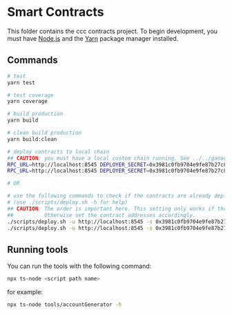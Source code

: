 # Smart Contracts

This folder contains the ccc contracts project. To begin development, you must have [Node.js](https://nodejs.org/en/) and the [Yarn](https://yarnpkg.com) package manager installed.


## Commands

```bash
# test
yarn test

# test coverage
yarn coverage

# build production
yarn build

# clean build production
yarn build:clean

# deploy contracts to local chain
## CAUTION: you must have a local custom chain running. See ../../ganache folder
RPC_URL=http://localhost:8545 DEPLOYER_SECRET=0x3981c0fb9704e9fe87b27c8a7678fcd680d8c7f142ef6be886e994ad0e9a1a18 yarn deploy:registry
RPC_URL=http://localhost:8545 DEPLOYER_SECRET=0x3981c0fb9704e9fe87b27c8a7678fcd680d8c7f142ef6be886e994ad0e9a1a18 yarn deploy:coin

# OR

# use the following commands to check if the contracts are already deployed before deploying them
# (use ./scripts/deploy.sh -h for help)
## CAUTION: The order is important here. This setting only works if the registry contract deployment tx is the first and the token contract deployment tx is the second tx of the chain.
##          Otherwise set the contract addresses accordingly.
./scripts/deploy.sh -u http://localhost:8545 -s 0x3981c0fb9704e9fe87b27c8a7678fcd680d8c7f142ef6be886e994ad0e9a1a18 -c 0xe69040B036FaF59C62455e826D971A22EE8EEcd0 -o registry
./scripts/deploy.sh -u http://localhost:8545 -s 0x3981c0fb9704e9fe87b27c8a7678fcd680d8c7f142ef6be886e994ad0e9a1a18 -c 0x51CD2047C35c32f30a3B7bCC87c4A81794f8F804 -o coin
```


## Running tools

You can run the tools with the following command:
```bash
npx ts-node <script path name>
```

for example:
```bash
npx ts-node tools/accountGenerator -h
```
